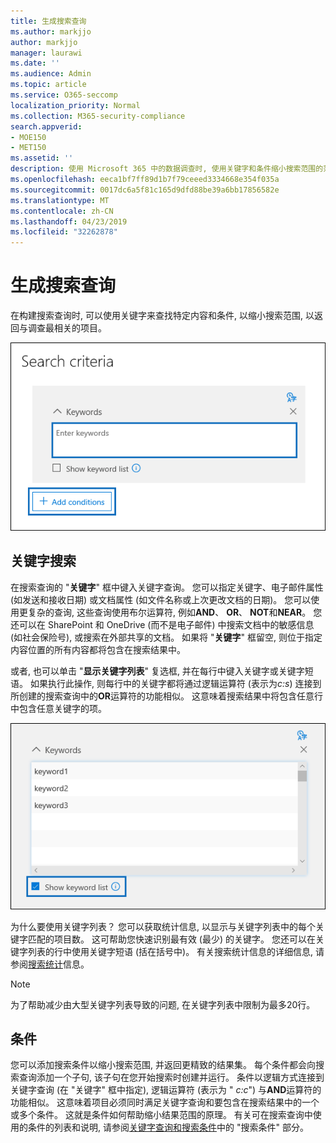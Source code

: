 ```yaml
---
title: 生成搜索查询
ms.author: markjjo
author: markjjo
manager: laurawi
ms.date: ''
ms.audience: Admin
ms.topic: article
ms.service: O365-seccomp
localization_priority: Normal
ms.collection: M365-security-compliance
search.appverid:
- MOE150
- MET150
ms.assetid: ''
description: 使用 Microsoft 365 中的数据调查时, 使用关键字和条件缩小搜索范围的范围。
ms.openlocfilehash: eeca1bf7ff89d1b7f79ceeed3334668e354f035a
ms.sourcegitcommit: 0017dc6a5f81c165d9dfd88be39a6bb17856582e
ms.translationtype: MT
ms.contentlocale: zh-CN
ms.lasthandoff: 04/23/2019
ms.locfileid: "32262878"
---
```

# <a name="build-search-queries"></a>生成搜索查询

在构建搜索查询时, 可以使用关键字来查找特定内容和条件, 以缩小搜索范围, 以返回与调查最相关的项目。

![使用关键字和条件缩小搜索结果范围](../media/SearchQueryBox.png)

## <a name="keyword-searches"></a>关键字搜索

在搜索查询的 "**关键字**" 框中键入关键字查询。 您可以指定关键字、电子邮件属性 (如发送和接收日期) 或文档属性 (如文件名称或上次更改文档的日期)。 您可以使用更复杂的查询, 这些查询使用布尔运算符, 例如**AND**、 **OR**、 **NOT**和**NEAR**。 您还可以在 SharePoint 和 OneDrive (而不是电子邮件) 中搜索文档中的敏感信息 (如社会保险号), 或搜索在外部共享的文档。 如果将 "**关键字**" 框留空, 则位于指定内容位置的所有内容都将包含在搜索结果中。
    
或者, 也可以单击 "**显示关键字列表**" 复选框, 并在每行中键入关键字或关键字短语。 如果执行此操作, 则每行中的关键字都将通过逻辑运算符 (表示为*c:s*) 连接到所创建的搜索查询中的**OR**运算符的功能相似。 这意味着搜索结果中将包含任意行中包含任意关键字的项。

![使用关键字列表获取查询中每个关键字的统计信息](../media/KeywordListSearch.png)

为什么要使用关键字列表？ 您可以获取统计信息, 以显示与关键字列表中的每个关键字匹配的项目数。 这可帮助您快速识别最有效 (最少) 的关键字。 您还可以在关键字列表的行中使用关键字短语 (括在括号中)。 有关搜索统计信息的详细信息, 请参阅[搜索统计](search-statistics.md)信息。

> [!NOTE]
> 为了帮助减少由大型关键字列表导致的问题, 在关键字列表中限制为最多20行。

## <a name="conditions"></a>条件
    
您可以添加搜索条件以缩小搜索范围, 并返回更精致的结果集。 每个条件都会向搜索查询添加一个子句, 该子句在您开始搜索时创建并运行。 条件以逻辑方式连接到关键字查询 (在 "关键字" 框中指定), 逻辑运算符 (表示为 " *c:c*") 与**AND**运算符的功能相似。 这意味着项目必须同时满足关键字查询和要包含在搜索结果中的一个或多个条件。 这就是条件如何帮助缩小结果范围的原理。 有关可在搜索查询中使用的条件的列表和说明, 请参阅[关键字查询和搜索条件](../keyword-queries-and-search-conditions.md#search-conditions)中的 "搜索条件" 部分。
